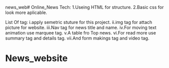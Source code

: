 news_web# Online_News
Tech:
1.Useing HTML for structure.
2.Basic css for look more aplicable.

List Of tag:
i.apply semetric stuture for this project.
ii.img tag for attach picture for website.
iii.Nav tag for news title and name.
iv.For moving text animation use marquee tag.
v.A table fro Top news.
vi.For read more use summary tag and details tag.
vii.And form makings tag and video tag.









# News_website
